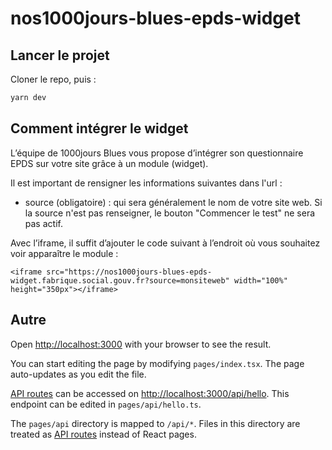 # nos1000jours-blues-epds-widget

## Lancer le projet

Cloner le repo, puis :

```bash
yarn dev
```

## Comment intégrer le widget

L’équipe de 1000jours Blues vous propose d’intégrer son questionnaire EPDS sur votre site grâce à un module (widget).

Il est important de rensigner les informations suivantes dans l'url :
- source (obligatoire) : qui sera généralement le nom de votre site web. Si la source n'est pas renseigner, le bouton "Commencer le test" ne sera pas actif.

Avec l’iframe, il suffit d’ajouter le code suivant à l’endroit où vous souhaitez voir apparaître le module :
```
<iframe src="https://nos1000jours-blues-epds-widget.fabrique.social.gouv.fr?source=monsiteweb" width="100%" height="350px"></iframe>
```

## Autre

Open [http://localhost:3000](http://localhost:3000) with your browser to see the result.

You can start editing the page by modifying `pages/index.tsx`. The page auto-updates as you edit the file.

[API routes](https://nextjs.org/docs/api-routes/introduction) can be accessed on [http://localhost:3000/api/hello](http://localhost:3000/api/hello). This endpoint can be edited in `pages/api/hello.ts`.

The `pages/api` directory is mapped to `/api/*`. Files in this directory are treated as [API routes](https://nextjs.org/docs/api-routes/introduction) instead of React pages.
